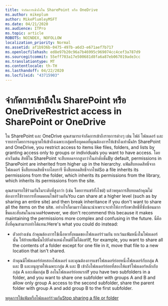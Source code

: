```yaml
---
title: จํากัดการเข้าถึงใน SharePoint หรือ OneDrive
ms.author: mikeplum
author: MikePlumleyMSFT
ms.date: 04/21/2020
ms.audience: ITPro
ms.topic: article
ROBOTS: NOINDEX, NOFOLLOW
localization_priority: Normal
ms.assetid: af1b936b-0475-497b-a6d3-e671aef7b717
ms.openlocfilehash: ed8e97b20c96a7b46995c969074cc4cef3a787d9
ms.sourcegitcommit: 55eff703a17e500681d8fa6a87eb067019ade3cc
ms.translationtype: MT
ms.contentlocale: th-TH
ms.lasthandoff: 04/22/2020
ms.locfileid: "43715903"
---
```

# <a name="restrict-access-in-sharepoint-or-onedrive"></a><span data-ttu-id="26f29-102">จํากัดการเข้าถึงใน SharePoint หรือ OneDrive</span><span class="sxs-lookup"><span data-stu-id="26f29-102">Restrict access in SharePoint or OneDrive</span></span>

<span data-ttu-id="26f29-103">ใน SharePoint และ OneDrive คุณสามารถจํากัดการเข้าถึงรายการต่างๆ เช่น ไฟล์ โฟลเดอร์ และรายการโดยการอนุญาตให้เข้าถึงเฉพาะกลุ่มหรือบุคคลที่คุณต้องการให้เข้าถึงเท่านั้น</span><span class="sxs-lookup"><span data-stu-id="26f29-103">In SharePoint and OneDrive, you restrict access to items like files, folders, and lists by granting access only to groups or individuals you want to have access.</span></span> <span data-ttu-id="26f29-104">โดยค่าเริ่มต้น สิทธิ์ใน SharePoint จะสืบทอดจากสูงกว่าในลําดับชั้น</span><span class="sxs-lookup"><span data-stu-id="26f29-104">By default, permissions in SharePoint are inherited from higher up in the hierarchy.</span></span> <span data-ttu-id="26f29-105">แฟ้มสืบทอดสิทธิ์จากโฟลเดอร์ ซึ่งสืบทอดสิทธิ์จากไลบรารี ซึ่งสืบทอดสิทธิ์จากไซต์</span><span class="sxs-lookup"><span data-stu-id="26f29-105">So a file inherits its permissions from the folder, which inherits its permissions from the library, which inherits its permissions from the site.</span></span>
  
<span data-ttu-id="26f29-106">คุณสามารถใช้ร่วมกันในระดับที่สูงกว่า (เช่น โดยการแชร์ทั้งไซต์) แล้วหยุดการสืบทอดถ้าคุณไม่ต้องการใช้รายการทั้งหมดบนไซต์ร่วมกัน</span><span class="sxs-lookup"><span data-stu-id="26f29-106">You can share at a higher level (such as by sharing an entire site) and then break inheritance if you don't want to share all the items on the site.</span></span> <span data-ttu-id="26f29-107">อย่างไรก็ตามเราไม่แนะนําเพราะจะทําให้การรักษาสิทธิ์ที่ซับซ้อนมากขึ้นและสับสนในอนาคต</span><span class="sxs-lookup"><span data-stu-id="26f29-107">However, we don't recommend this because it makes maintaining the permissions more complex and confusing in the future.</span></span> <span data-ttu-id="26f29-108">นี่คือสิ่งที่คุณสามารถทําได้แทน:</span><span class="sxs-lookup"><span data-stu-id="26f29-108">Here's what you could do instead:</span></span>
  
- <span data-ttu-id="26f29-109">ตัวอย่างเช่น ถ้าคุณต้องการใช้เนื้อหาทั้งหมดของโฟลเดอร์ร่วมกัน ยกเว้นแฟ้มหนึ่งในโฟลเดอร์ นั้น ให้ย้ายแฟ้มนั้นไปยังตําแหน่งใหม่ที่ไม่ได้แชร์</span><span class="sxs-lookup"><span data-stu-id="26f29-109">If, for example, you want to share all the contents of a folder except for one file in it, move that file to a new location that isn't shared.</span></span>
    
- <span data-ttu-id="26f29-110">ถ้าคุณมีโฟลเดอร์ย่อยสองโฟลเดอร์ และคุณต้องการแชร์โฟลเดอร์ย่อยหนึ่งโฟลเดอร์กับกลุ่ม A และ B และอนุญาตให้เฉพาะกลุ่ม A และ B เข้าถึงโฟลเดอร์ย่อยที่สองให้แชร์โฟลเดอร์หลักกับกลุ่ม A และเพิ่มกลุ่ม B ลงในโฟลเดอร์ย่อยแรก</span><span class="sxs-lookup"><span data-stu-id="26f29-110">If you have two subfolders in a folder, and you want to share one subfolder with groups A and B and allow only group A access to the second subfolder, share the parent folder with group A and add group B to the first subfolder.</span></span>
    
[<span data-ttu-id="26f29-111">หยุดการใช้แฟ้มหรือโฟลเดอร์ร่วมกัน</span><span class="sxs-lookup"><span data-stu-id="26f29-111">Stop sharing a file or folder </span></span>](https://go.microsoft.com/fwlink/?linkid=2008861)
  

